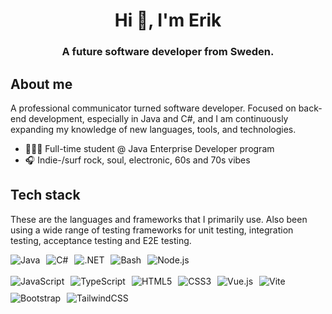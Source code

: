 <h1 align="center">Hi 👋, I'm Erik</h1>
<h3 align="center">A future software developer from Sweden. </h3>

## About me
A professional communicator turned software developer. Focused on back-end development, especially in Java and C#, and I am continuously expanding my knowledge of new languages, tools, and technologies.
- 👩🏻‍💻 Full-time student @ Java Enterprise Developer program
- 🎧 Indie-/surf rock, soul, electronic, 60s and 70s vibes

## Tech stack 
<p>These are the languages and frameworks that I primarily use. Also been using a wide range of testing frameworks for unit testing, integration testing, acceptance testing and E2E testing. </p>

<div style="display: flex; flex-wrap: wrap; gap: 10px">
      <img src="https://img.shields.io/badge/Java-%23ED8B00?logo=openjdk&logoColor=white" alt="Java"/>
        <img src="https://img.shields.io/badge/C%23-%23239120?logo=csharp&logoColor=white" alt="C#"/>
    <img src="https://img.shields.io/badge/.NET-5C2D91?logo=.net&logoColor=white" alt=".NET"/>
      <img src="https://img.shields.io/badge/Bash_Script-%23121011?logo=gnu-bash&logoColor=white" alt="Bash"/>
            <img src="https://img.shields.io/badge/Node.js-339933?logo=node.js&logoColor=white" alt="Node.js"/>
</div>
<br>

<div style="display: flex; flex-wrap: wrap; gap: 10px;">
    <img src="https://img.shields.io/badge/JavaScript-%23323330?logo=javascript&logoColor=%23F7DF1E" alt="JavaScript"/>
     <img src="https://img.shields.io/badge/TypeScript-%23007ACC.svg?logo=typescript&logoColor=white" alt="TypeScript"/>
    <img src="https://img.shields.io/badge/HTML5-E34F26?logo=html5&logoColor=white" alt="HTML5"/>
    <img src="https://img.shields.io/badge/CSS3-1572B6?logo=css3&logoColor=white" alt="CSS3"/>
      <img src="https://img.shields.io/badge/Vue.js-%2335495e?logo=vuedotjs&logoColor=%234FC08D" alt="Vue.js"/>
        <img src="https://img.shields.io/badge/vite-%23646CFF?logo=vite&logoColor=white" alt="Vite"/>
    <img src="https://img.shields.io/badge/Bootstrap-7952B3?logo=bootstrap&logoColor=white" alt="Bootstrap"/>
    <img src="https://img.shields.io/badge/TailwindCSS-06B6D4?logo=tailwindcss&logoColor=white" alt="TailwindCSS"/>
</div>

</div>


